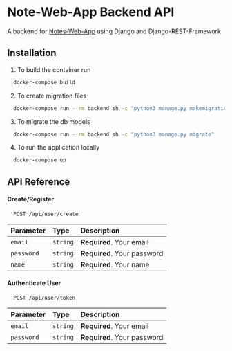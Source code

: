 
# Note-Web-App Backend API

A backend for [Notes-Web-App](https://github.com/paul3bin/notes-web-app) using Django and Django-REST-Framework


## Installation 


1. To build the container run
```bash 
  docker-compose build
```
2. To create migration files
```bash 
  docker-compose run --rm backend sh -c "python3 manage.py makemigrations"
```
3. To migrate the db models
```bash 
  docker-compose run --rm backend sh -c "python3 manage.py migrate"
```
4. To run the application locally
```bash 
  docker-compose up
```
    
## API Reference

#### Create/Register

```http
  POST /api/user/create
```

| Parameter | Type     | Description                |
| :-------- | :------- | :------------------------- |
| `email` | `string` | **Required**. Your email |
| `password` | `string` | **Required**. Your password |
| `name` | `string` | **Required**. Your name |


#### Authenticate User

```http
  POST /api/user/token
```

| Parameter | Type     | Description                       |
| :-------- | :------- | :-------------------------------- |
| `email` | `string` | **Required**. Your email |
| `password` | `string` | **Required**. Your password |



  
